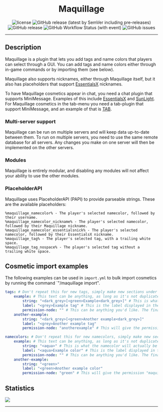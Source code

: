 <h1 align="center">Maquillage</h1>
<p align="center">
    <img src="https://img.shields.io/github/license/Alathra/Maquillage?color=blue&style=flat-square" alt="license"/>
    <img alt="GitHub release (latest by SemVer including pre-releases)" src="https://img.shields.io/github/downloads-pre/Alathra/Maquillage/latest/total?style=flat-square">
    <img alt="GitHub release" src="https://img.shields.io/github/downloads-pre/Alathra/Maquillage/latest?style=flat-square">
    <img alt="GitHub Workflow Status (with event)" src="https://img.shields.io/github/actions/workflow/status/Alathra/Maquillage/ci.yml?style=flat-square">
    <img alt="GitHub issues" src="https://img.shields.io/github/issues/Alathra/Maquillage?style=flat-square">
</p>

---

## Description

Maquillage is a plugin that lets you add tags and name colors that players can select through a GUI. You can add tags and name colors either through in-game commands or by importing them (see below).

Maquillage also supports nicknames, either through Maquillage itself, but it also has placeholders that support [EssentialsX](https://essentialsx.net/) nicknames.

To have Maquillage cosmetics appear in chat, you need a chat plugin that supports MiniMessage. Examples of this include [EssentialsX](https://essentialsx.net/) and [SunLight](https://www.spigotmc.org/resources/sunlight-%E2%AD%90-best-z-essentials-cmi-alternative.67733/). For Maquillage cosmetics in the tab-menu you need a tab-plugin that support MiniMessage, and an example of that is [TAB](https://www.spigotmc.org/resources/tab-1-5-1-21-1.57806/).

### Multi-server support
Maquillage can be run on multiple servers and will keep data up-to-date between them. To run on multiple servers, you need to use the same remote database for all servers. Any changes you make on one server will then be implemented on the other servers.

### Modules
Maquillage is entirely modular, and disabling any modules will not affect your ability to use the other modules.

### PlaceholderAPI
Maquillage uses PlaceholderAPI (PAPI) to provide parseable strings. These are the available placeholders:
```
%maquillage_namecolor% - The player's selected namecolor, followed by their username.
%maquillage_namecolor_nickname% - The player's selected namecolor, followed by their Maquillage nickname.
%maquillage_namecolor_essentialsnick% - The player's selected namecolor, followed by their EssentialsX nickname.
%maquillage_tag% - The player's selected tag, with a trailing white space.
%maquillage_tag_nospace% - The player's selected tag without a trailing white space.
```

## Cosmetic import examples
The following examples can be used in `import.yml` to bulk import cosmetics by running the command `"/maquillage import".

```yaml
tags: # Don't repeat this for new tags, simply make new sections under this key.
    example: # This text can be anything, as long as it's not duplicated in the same section. Using "example" under both tag and namecolor is fine, but "example" twice under tags is not.
        string: "<dark_grey>[<green>Example<dark_grey>]" # This is what the tag will actually be in-game.
        label: "<grey>Example tag" # This is the label displayed in the GUI where players pick their tags.
        permission-node: "" # This can be anything you'd like. The final permission node (for tags) will be "maquillage.tag.<your input>". Leave blank for permissionless tag.
    another-example:
        string: "<dark_grey>[<green>Another example<dark_grey>]"
        label: "<grey>Another example tag"
        permission-node: "anotherexample" # This will give the permission "maquillage.tag.anotherexample".

namecolors: # Don't repeat this for new namecolors, simply make new sections under this key.
    example: # This text can be anything, as long as it's not duplicated in the same section. Using "example" under both tag and namecolor is fine, but "example" twice under tags is not.
        string: "<aqua>" # This is what the namecolor will actually be in-game.
        label: "<aqua>Example color" # This is the label displayed in the GUI where players pick their namecolors.
        permission-node: "" # This can be anything you'd like. The final permission node (for namecolors) will be "maquillage.namecolor.<your input>". Leave blank for permissionless namecolor.
    another-example:
        string: "<green>"
        label: "<green>Another example color"
        permission-node: "green" # This will give the permission "maquillage.namecolor.green"
```


## Statistics

<img src="https://bstats.org/signatures/bukkit/maquillage.svg"/>

---
